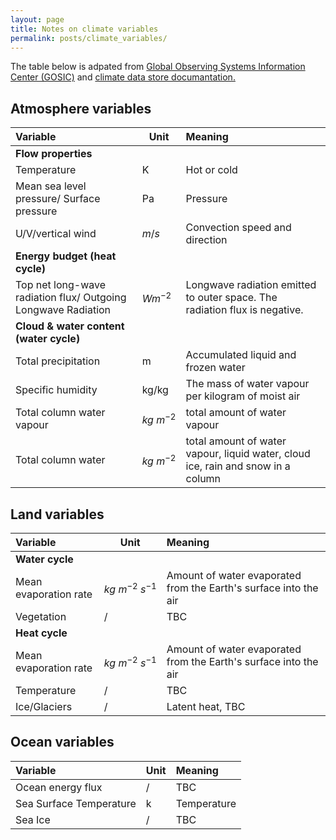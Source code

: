 ```yaml
---
layout: page
title: Notes on climate variables
permalink: posts/climate_variables/
---
```

<head>
    <script src="https://cdn.mathjax.org/mathjax/latest/MathJax.js?config=TeX-AMS-MML_HTMLorMML" type="text/javascript"></script>
    <script type="text/x-mathjax-config">
        MathJax.Hub.Config({
            tex2jax: {
            skipTags: ['script', 'noscript', 'style', 'textarea', 'pre'],
            inlineMath: [['$','$']]
            }
        });
    </script>
</head>

The table below is adpated from 
[ Global Observing Systems Information Center (GOSIC)](https://public.wmo.int/en/programmes/global-climate-observing-system/essential-climate-variables)
and [climate data store documantation.](https://cds.climate.copernicus.eu/cdsapp#!/dataset/reanalysis-era5-single-levels?tab=overview)
## Atmosphere variables

|Variable   |Unit   |   Meaning|
|:-------- | ------- |:-------|
|**Flow properties**|
|Temperature|K| Hot or cold|
|Mean sea level pressure/ Surface pressure| Pa| Pressure|
|U/V/vertical wind| $m/s$| Convection speed and direction|
|**Energy budget (heat cycle)**|
|Top net long-wave radiation flux/ Outgoing Longwave Radiation| $W m^{-2}$ | Longwave radiation emitted to outer space. The radiation flux is negative.|
|**Cloud & water content (water cycle)**|
|Total precipitation| m | Accumulated liquid and frozen water|
|Specific humidity| kg/kg | The mass of water vapour per kilogram of moist air| 
|Total column water vapour| $kg \ m^{-2}$ |total amount of water vapour|
|Total column water| $kg \ m^{-2}$ |total amount of water vapour, liquid water, cloud ice, rain and snow in a column|

## Land variables

|Variable   |Unit   |   Meaning|
|:-------- | ------- |:-------|
|**Water cycle**|
|Mean evaporation rate| $kg \ m^{-2} \ s^{-1}$ | Amount of water evaporated from the Earth's surface into the air|
|Vegetation|/| TBC|
|**Heat cycle**|
|Mean evaporation rate| $kg \ m^{-2} \ s^{-1}$ | Amount of water evaporated from the Earth's surface into the air|
|Temperature|/| TBC|
|Ice/Glaciers|/| Latent heat, TBC|

## Ocean variables

|Variable   |Unit   |   Meaning|
|:-------- | ------- |:-------|
|Ocean energy flux|/|TBC|
|Sea Surface Temperature| k| Temperature|
|Sea Ice|/|TBC|
